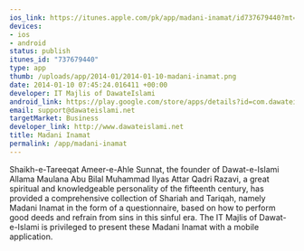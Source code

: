 ```yaml
--- 
ios_link: https://itunes.apple.com/pk/app/madani-inamat/id737679440?mt=8
devices: 
- ios
- android
status: publish
itunes_id: "737679440"
type: app
thumb: /uploads/app/2014-01/2014-01-10-madani-inamat.png
date: 2014-01-10 07:45:24.016411 +00:00
developer: IT Majlis of DawateIslami
android_link: https://play.google.com/store/apps/details?id=com.dawateislami.madaniinamat
email: support@dawateislami.net
targetMarket: Business
developer_link: http://www.dawateislami.net
title: Madani Inamat
permalink: /app/madani-inamat
---
```


Shaikh-e-Tareeqat Ameer-e-Ahle Sunnat, the founder of Dawat-e-Islami Allama Maulana Abu Bilal Muhammad Ilyas Attar Qadri Razavi, a great spiritual and knowledgeable personality of the fifteenth century, has provided a comprehensive collection of Shariah and Tariqah, namely Madani Inamat in the form of a questionnaire, based on how to perform good deeds and refrain from sins in this sinful era. The IT Majlis of Dawat-e-Islami is privileged to present these Madani Inamat with a mobile application.
